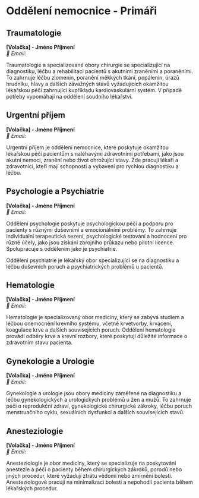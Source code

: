 # Oddělení nemocnice - Primáři

## Traumatologie
**[Volačka] - Jméno Příjmení** <br>
*📧 Email:*

Traumatologie a specializované obory chirurgie se specializující na diagnostiku, léčbu a rehabilitaci pacientů s akutními zraněními a poraněními. To zahrnuje léčbu zlomenin, poranění měkkých tkání, popálenin, úrazů hrudníku, hlavy a dalších závažných stavů vyžadujících okamžitou lékařskou péči zahrnující kupříkladu kardiovaskulární systém.  V případě potřeby vypomáhají na oddělení soudního lékařství. 

## Urgentní příjem
**[Volačka] - Jméno Příjmení** <br>
*📧 Email:*

Urgentní příjem je oddělení nemocnice, které poskytuje okamžitou lékařskou péči pacientům s naléhavými zdravotními potřebami, jako jsou akutní nemoci, zranění nebo život ohrožující stavy. Zde pracují lékaři a zdravotníci, kteří mají schopnosti a vybavení pro rychlou diagnostiku a léčbu.

## Psychologie a Psychiatrie 
**[Volačka] - Jméno Příjmení** <br>
*📧 Email:*

Oddělení psychologie poskytuje psychologickou péči a podporu pro pacienty s různými duševními a emocionálními problémy. To zahrnuje individuální terapeutická sezení, psychologické testování a hodnocení pro různé účely, jako jsou získání zbrojního průkazu nebo pilotní licence. Spolupracuje s oddělením jako je psychiatrie.

Oddělení psychiatrie je lékařský obor specializující se na diagnostiku a léčbu duševních poruch a psychiatrických problémů u pacientů.


## Hematologie
**[Volačka] - Jméno Příjmení** <br>
*📧 Email:*

Hematologie je specializovaný obor medicíny, který se zabývá studiem a léčbou onemocnění krevního systému, včetně krvetvorby, krvácení, koagulace krve a dalších souvisejících poruch. Oddělení hematologie provádí odběry krve a krevní rozbory, které poskytují důležité informace o zdravotním stavu pacienta.


## Gynekologie a Urologie 
**[Volačka] - Jméno Příjmení** <br>
*📧 Email:*

Gynekologie a urologie jsou obory medicíny zaměřené na diagnostiku a léčbu gynekologických a urologických problémů u žen a mužů. To zahrnuje péči o reprodukční zdraví, gynekologické chirurgické zákroky, léčbu poruch menstruačního cyklu, sexuálních dysfunkcí a dalších souvisejících stavů.

## Anesteziologie 
**[Volačka] - Jméno Příjmení** <br>
*📧 Email:*

Anesteziologie je obor medicíny, který se specializuje na poskytování anestezie a péči o pacienty během chirurgických zákroků, porodů nebo jiných procedur, které vyžadují ztrátu vědomí nebo zmírnění bolesti. Anesteziologové pracují na minimalizaci bolesti a nepohodlí pacienta během lékařských procedur.
